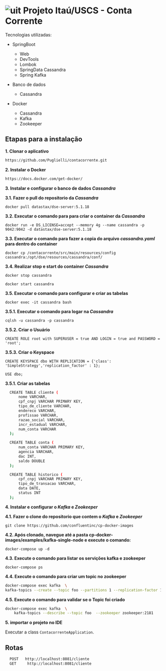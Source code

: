 # ![uit](https://user-images.githubusercontent.com/62891985/82739494-5e96bd80-9d16-11ea-993d-25c048bad462.png) Projeto Itaú/USCS - Conta Corrente

Tecnologias utilizadas:

- SpringBoot
  - Web
  - DevTools
  - Lombok
  - SpringData Cassandra
  - Spring Kafka

- Banco de dados
  - Cassandra
 
- Docker
  - Cassandra
  - Kafka
  - Zookeeper

## Etapas para a instalação

**1. Clonar o aplicativo**

```bash
https://github.com/Puglielli/contacorrente.git
```

**2. Instalar o Docker**

```bash
https://docs.docker.com/get-docker/
```

**3. Instalar e configurar o banco de dados *Cassandra***

  **3.1. Fazer o pull do repositorio da *Cassandra***

  `docker pull datastax/dse-server:5.1.18`

  **3.2. Executar o comando para para criar o container da *Cassandra***
  
  `docker run -e DS_LICENSE=accept --memory 4g --name cassandra -p 9042:9042 -d datastax/dse-server:5.1.18`

  **3.3. Executar o comando para fazer a copia do arquivo *cassandra.yaml* para dentro do container**
 
  `docker cp /contacorrente/src/main/resources/config cassandra:/opt/dse/resources/cassandra/conf/`

  **3.4. Realizar stop e start do container *Cassandra***
  
  `docker stop cassandra`

  `docker start cassandra`

  **3.5. Executar o comando para configurar e criar as tabelas**
  
  `docker exec -it cassandra bash`

  **3.5.1. Executar o comando para logar na *Cassandra***
  
  `cqlsh -u cassandra -p cassandra`

  **3.5.2. Criar o Usuário**

  `CREATE ROLE root with SUPERUSER = true AND LOGIN = true and PASSWORD = 'root';`

  **3.5.3. Criar o Keyspace**

  `CREATE KEYSPACE dbo WITH REPLICATION = {'class': 'SimpleStrategy','replication_factor' : 1};`

  `USE dbo;`

  **3.5.1. Criar as tabelas**

```bash
  CREATE TABLE cliente (
      nome VARCHAR,
      cpf_cnpj VARCHAR PRIMARY KEY,
      tipo_de_cliente VARCHAR,
      endereco VARCHAR,
      profissao VARCHAR,
      razao_social VARCHAR,
      incr_estadual VARCHAR,
      num_conta VARCHAR
  );
```
```bash
  CREATE TABLE conta (
      num_conta VARCHAR PRIMARY KEY,
      agencia VARCHAR,
      dac INT,
      saldo DOUBLE
  );
```
```bash
  CREATE TABLE historico (
      cpf_cnpj VARCHAR PRIMARY KEY,
      tipo_de_transacao VARCHAR,
      data DATE,
      status INT
  );
```

**4. Instalar e configurar o *Kafka* e *Zookeeper***

  **4.1. Fazer o clone do repositorio que contem o *Kafka* e *Zookeeper***

  `git clone https://github.com/confluentinc/cp-docker-images`

  **4.2. Após clonado, navegue até a pasta cp-docker-images/examples/kafka-single-node e execute o comando:**
  
  `docker-compose up -d`

  **4.3. Execute o comando para listar os servições kafka e zookeeper**
  
  `docker-compose ps`

**4.4. Execute o comando para criar um topic no zookeeper**

  ```bash
  docker-compose exec kafka  \
  kafka-topics --create --topic foo --partitions 1 --replication-factor 1 --if-not-exists --zookeeper zookeeper:2181
  ```
**4.5. Execute o comando para validar se o Topic foi criado**

```bash
docker-compose exec kafka  \
    kafka-topics --describe --topic foo  --zookeeper zookeeper:2181
```

**5. importar o projeto no IDE**

Executar a class `ContacorrenteApplication`.

## Rotas

```bash
  POST   http://localhost:8081/cliente
  GET     http://localhost:8081/cliente
```